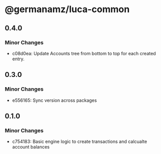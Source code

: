 # @germanamz/luca-common

## 0.4.0

### Minor Changes

- c08d0ea: Update Accounts tree from bottom to top for each created entry.

## 0.3.0

### Minor Changes

- e556165: Sync version across packages

## 0.1.0

### Minor Changes

- c754183: Basic engine logic to create transactions and calcualte account balances
